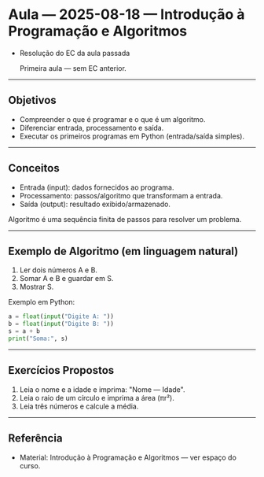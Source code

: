 # Aula — 2025-08-18 — Introdução à Programação e Algoritmos

- Resolução do EC da aula passada

  Primeira aula — sem EC anterior.

---

## Objetivos

- Compreender o que é programar e o que é um algoritmo.
- Diferenciar entrada, processamento e saída.
- Executar os primeiros programas em Python (entrada/saída simples).

---

## Conceitos

- Entrada (input): dados fornecidos ao programa.
- Processamento: passos/algoritmo que transformam a entrada.
- Saída (output): resultado exibido/armazenado.

Algoritmo é uma sequência finita de passos para resolver um problema.

---

## Exemplo de Algoritmo (em linguagem natural)

1. Ler dois números A e B.
2. Somar A e B e guardar em S.
3. Mostrar S.

Exemplo em Python:

```python
a = float(input("Digite A: "))
b = float(input("Digite B: "))
s = a + b
print("Soma:", s)
```

---

## Exercícios Propostos

1. Leia o nome e a idade e imprima: "Nome — Idade".
2. Leia o raio de um círculo e imprima a área (πr²).
3. Leia três números e calcule a média.

---

## Referência

- Material: Introdução à Programação e Algoritmos — ver espaço do curso.


